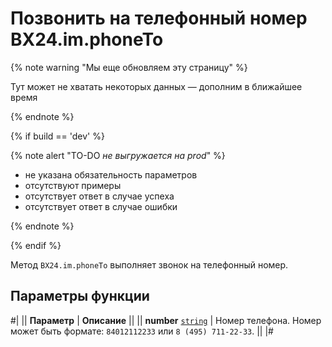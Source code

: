 # Позвонить на телефонный номер BX24.im.phoneTo

{% note warning "Мы еще обновляем эту страницу" %}

Тут может не хватать некоторых данных — дополним в ближайшее время

{% endnote %}

{% if build == 'dev' %}

{% note alert "TO-DO _не выгружается на prod_" %}

- не указана обязательность параметров
- отсутствуют примеры
- отсутствует ответ в случае успеха
- отсутствует ответ в случае ошибки

{% endnote %}

{% endif %}

Метод `BX24.im.phoneTo` выполняет звонок на телефонный номер.

## Параметры функции

#|
|| **Параметр** | **Описание** ||
|| **number**
[`string`](../../data-types.md) | Номер телефона. Номер может быть формате: `84012112233` или `8 (495) 711-22-33`. ||
|#